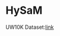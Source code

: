# HySaM

UW10K Dataset:[link](https://drive.google.com/file/d/1Kqz8yCBj4hUhYwmOCNUdpcuqq5mVoF1G/view?usp=drive_link)
